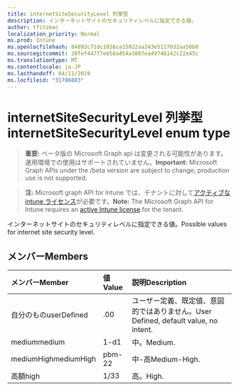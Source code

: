 ```yaml
---
title: internetSiteSecurityLevel 列挙型
description: インターネットサイトのセキュリティレベルに指定できる値。
author: tfitzmac
localization_priority: Normal
ms.prod: Intune
ms.openlocfilehash: 84893c71dc1026ca15922aa343e5117032aa50b8
ms.sourcegitcommit: 20fef447f7e658a454a3887ea49746142c22e45c
ms.translationtype: MT
ms.contentlocale: ja-JP
ms.lasthandoff: 04/11/2019
ms.locfileid: "31786883"
---
```

# <a name="internetsitesecuritylevel-enum-type"></a><span data-ttu-id="dab9c-103">internetSiteSecurityLevel 列挙型</span><span class="sxs-lookup"><span data-stu-id="dab9c-103">internetSiteSecurityLevel enum type</span></span>

> <span data-ttu-id="dab9c-104">**重要:** ベータ版の Microsoft Graph api は変更される可能性があります。運用環境での使用はサポートされていません。</span><span class="sxs-lookup"><span data-stu-id="dab9c-104">**Important:** Microsoft Graph APIs under the /beta version are subject to change; production use is not supported.</span></span>

> <span data-ttu-id="dab9c-105">**注:** Microsoft graph API for Intune では、テナントに対して[アクティブな intune ライセンス](https://go.microsoft.com/fwlink/?linkid=839381)が必要です。</span><span class="sxs-lookup"><span data-stu-id="dab9c-105">**Note:** The Microsoft Graph API for Intune requires an [active Intune license](https://go.microsoft.com/fwlink/?linkid=839381) for the tenant.</span></span>

<span data-ttu-id="dab9c-106">インターネットサイトのセキュリティレベルに指定できる値。</span><span class="sxs-lookup"><span data-stu-id="dab9c-106">Possible values for internet site security level.</span></span>

## <a name="members"></a><span data-ttu-id="dab9c-107">メンバー</span><span class="sxs-lookup"><span data-stu-id="dab9c-107">Members</span></span>
|<span data-ttu-id="dab9c-108">メンバー</span><span class="sxs-lookup"><span data-stu-id="dab9c-108">Member</span></span>|<span data-ttu-id="dab9c-109">値</span><span class="sxs-lookup"><span data-stu-id="dab9c-109">Value</span></span>|<span data-ttu-id="dab9c-110">説明</span><span class="sxs-lookup"><span data-stu-id="dab9c-110">Description</span></span>|
|:---|:---|:---|
|<span data-ttu-id="dab9c-111">自分のもの</span><span class="sxs-lookup"><span data-stu-id="dab9c-111">userDefined</span></span>|<span data-ttu-id="dab9c-112">.0</span><span class="sxs-lookup"><span data-stu-id="dab9c-112">0</span></span>|<span data-ttu-id="dab9c-113">ユーザー定義、既定値、意図的ではありません。</span><span class="sxs-lookup"><span data-stu-id="dab9c-113">User Defined, default value, no intent.</span></span>|
|<span data-ttu-id="dab9c-114">medium</span><span class="sxs-lookup"><span data-stu-id="dab9c-114">medium</span></span>|<span data-ttu-id="dab9c-115">1-d</span><span class="sxs-lookup"><span data-stu-id="dab9c-115">1</span></span>|<span data-ttu-id="dab9c-116">中。</span><span class="sxs-lookup"><span data-stu-id="dab9c-116">Medium.</span></span>|
|<span data-ttu-id="dab9c-117">mediumHigh</span><span class="sxs-lookup"><span data-stu-id="dab9c-117">mediumHigh</span></span>|<span data-ttu-id="dab9c-118">pbm-2</span><span class="sxs-lookup"><span data-stu-id="dab9c-118">2</span></span>|<span data-ttu-id="dab9c-119">中-高</span><span class="sxs-lookup"><span data-stu-id="dab9c-119">Medium-High.</span></span>|
|<span data-ttu-id="dab9c-120">高額</span><span class="sxs-lookup"><span data-stu-id="dab9c-120">high</span></span>|<span data-ttu-id="dab9c-121">1/3</span><span class="sxs-lookup"><span data-stu-id="dab9c-121">3</span></span>|<span data-ttu-id="dab9c-122">高。</span><span class="sxs-lookup"><span data-stu-id="dab9c-122">High.</span></span>|





